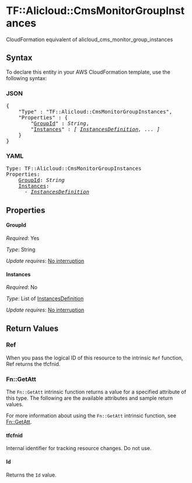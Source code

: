 # TF::Alicloud::CmsMonitorGroupInstances

CloudFormation equivalent of alicloud_cms_monitor_group_instances

## Syntax

To declare this entity in your AWS CloudFormation template, use the following syntax:

### JSON

<pre>
{
    "Type" : "TF::Alicloud::CmsMonitorGroupInstances",
    "Properties" : {
        "<a href="#groupid" title="GroupId">GroupId</a>" : <i>String</i>,
        "<a href="#instances" title="Instances">Instances</a>" : <i>[ <a href="instancesdefinition.md">InstancesDefinition</a>, ... ]</i>
    }
}
</pre>

### YAML

<pre>
Type: TF::Alicloud::CmsMonitorGroupInstances
Properties:
    <a href="#groupid" title="GroupId">GroupId</a>: <i>String</i>
    <a href="#instances" title="Instances">Instances</a>: <i>
      - <a href="instancesdefinition.md">InstancesDefinition</a></i>
</pre>

## Properties

#### GroupId

_Required_: Yes

_Type_: String

_Update requires_: [No interruption](https://docs.aws.amazon.com/AWSCloudFormation/latest/UserGuide/using-cfn-updating-stacks-update-behaviors.html#update-no-interrupt)

#### Instances

_Required_: No

_Type_: List of <a href="instancesdefinition.md">InstancesDefinition</a>

_Update requires_: [No interruption](https://docs.aws.amazon.com/AWSCloudFormation/latest/UserGuide/using-cfn-updating-stacks-update-behaviors.html#update-no-interrupt)

## Return Values

### Ref

When you pass the logical ID of this resource to the intrinsic `Ref` function, Ref returns the tfcfnid.

### Fn::GetAtt

The `Fn::GetAtt` intrinsic function returns a value for a specified attribute of this type. The following are the available attributes and sample return values.

For more information about using the `Fn::GetAtt` intrinsic function, see [Fn::GetAtt](https://docs.aws.amazon.com/AWSCloudFormation/latest/UserGuide/intrinsic-function-reference-getatt.html).

#### tfcfnid

Internal identifier for tracking resource changes. Do not use.

#### Id

Returns the <code>Id</code> value.

